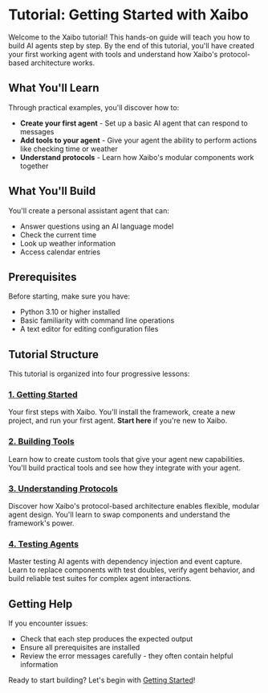 # Tutorial: Getting Started with Xaibo

Welcome to the Xaibo tutorial! This hands-on guide will teach you how to build AI agents step by step. By the end of this tutorial, you'll have created your first working agent with tools and understand how Xaibo's protocol-based architecture works.

## What You'll Learn

Through practical examples, you'll discover how to:

- **Create your first agent** - Set up a basic AI agent that can respond to messages
- **Add tools to your agent** - Give your agent the ability to perform actions like checking time or weather
- **Understand protocols** - Learn how Xaibo's modular components work together

## What You'll Build

You'll create a personal assistant agent that can:

- Answer questions using an AI language model
- Check the current time
- Look up weather information
- Access calendar entries

## Prerequisites

Before starting, make sure you have:

- Python 3.10 or higher installed
- Basic familiarity with command line operations
- A text editor for editing configuration files

## Tutorial Structure

This tutorial is organized into four progressive lessons:

### [1. Getting Started](getting-started.md)
Your first steps with Xaibo. You'll install the framework, create a new project, and run your first agent. **Start here** if you're new to Xaibo.

### [2. Building Tools](building-tools.md)
Learn how to create custom tools that give your agent new capabilities. You'll build practical tools and see how they integrate with your agent.

### [3. Understanding Protocols](understanding-protocols.md)
Discover how Xaibo's protocol-based architecture enables flexible, modular agent design. You'll learn to swap components and understand the framework's power.

### [4. Testing Agents](testing-agents.md)
Master testing AI agents with dependency injection and event capture. Learn to replace components with test doubles, verify agent behavior, and build reliable test suites for complex agent interactions.

## Getting Help

If you encounter issues:

- Check that each step produces the expected output
- Ensure all prerequisites are installed
- Review the error messages carefully - they often contain helpful information

Ready to start building? Let's begin with [Getting Started](getting-started.md)!
